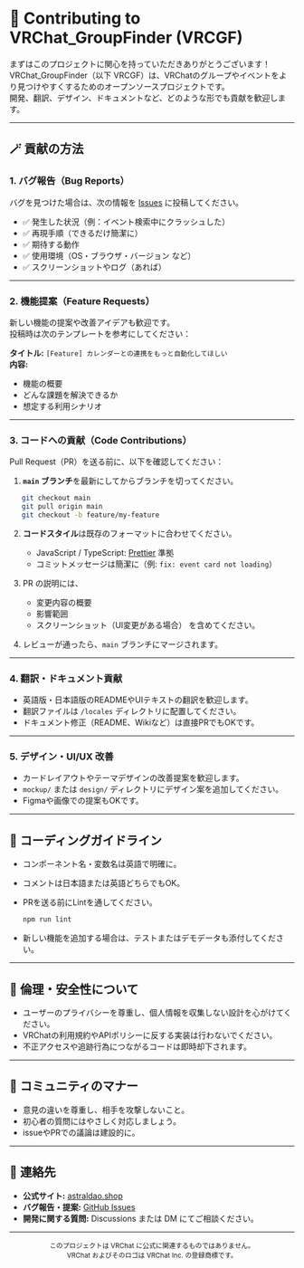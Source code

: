 # 🤝 Contributing to VRChat_GroupFinder (VRCGF)

まずはこのプロジェクトに関心を持っていただきありがとうございます！  
VRChat_GroupFinder（以下 VRCGF）は、VRChatのグループやイベントをより見つけやすくするためのオープンソースプロジェクトです。  
開発、翻訳、デザイン、ドキュメントなど、どのような形でも貢献を歓迎します。

---

## 🪄 貢献の方法

### 1. バグ報告（Bug Reports）

バグを見つけた場合は、次の情報を [Issues](https://github.com/aiueodayon/VRCGF/issues) に投稿してください。

- ✅ 発生した状況（例：イベント検索中にクラッシュした）  
- ✅ 再現手順（できるだけ簡潔に）  
- ✅ 期待する動作  
- ✅ 使用環境（OS・ブラウザ・バージョン など）  
- ✅ スクリーンショットやログ（あれば）

---

### 2. 機能提案（Feature Requests）

新しい機能の提案や改善アイデアも歓迎です。  
投稿時は次のテンプレートを参考にしてください：

**タイトル:** `[Feature] カレンダーとの連携をもっと自動化してほしい`  
**内容:**  
- 機能の概要  
- どんな課題を解決できるか  
- 想定する利用シナリオ  

---

### 3. コードへの貢献（Code Contributions）

Pull Request（PR）を送る前に、以下を確認してください：

1. **`main` ブランチ**を最新にしてからブランチを切ってください。  
```bash
   git checkout main
   git pull origin main
   git checkout -b feature/my-feature
```

2. **コードスタイル**は既存のフォーマットに合わせてください。

   * JavaScript / TypeScript: [Prettier](https://prettier.io/) 準拠
   * コミットメッセージは簡潔に（例: `fix: event card not loading`）

3. PR の説明には、

   * 変更内容の概要
   * 影響範囲
   * スクリーンショット（UI変更がある場合）
     を含めてください。

4. レビューが通ったら、`main` ブランチにマージされます。

---

### 4. 翻訳・ドキュメント貢献

* 英語版・日本語版のREADMEやUIテキストの翻訳を歓迎します。
* 翻訳ファイルは `/locales` ディレクトリに配置してください。
* ドキュメント修正（README、Wikiなど）は直接PRでもOKです。

---

### 5. デザイン・UI/UX 改善

* カードレイアウトやテーマデザインの改善提案を歓迎します。
* `mockup/` または `design/` ディレクトリにデザイン案を追加してください。
* Figmaや画像での提案もOKです。

---

## 🧩 コーディングガイドライン

* コンポーネント名・変数名は英語で明確に。
* コメントは日本語または英語どちらでもOK。
* PRを送る前にLintを通してください。

  ```bash
  npm run lint
  ```
* 新しい機能を追加する場合は、テストまたはデモデータも添付してください。

---

## 🔐 倫理・安全性について

* ユーザーのプライバシーを尊重し、個人情報を収集しない設計を心がけてください。
* VRChatの利用規約やAPIポリシーに反する実装は行わないでください。
* 不正アクセスや追跡行為につながるコードは即時却下されます。

---

## 🧠 コミュニティのマナー

* 意見の違いを尊重し、相手を攻撃しないこと。
* 初心者の質問にはやさしく対応しましょう。
* issueやPRでの議論は建設的に。

---

## 💌 連絡先

* **公式サイト:** [astraldao.shop](https://astraldao.shop)
* **バグ報告・提案:** [GitHub Issues](https://github.com/aiueodayon/VRCGF/issues)
* **開発に関する質問:** Discussions または DM にてご相談ください。

---

<div align="center">
<sub>このプロジェクトは VRChat に公式に関連するものではありません。<br>
VRChat およびそのロゴは VRChat Inc. の登録商標です。</sub>
</div>
